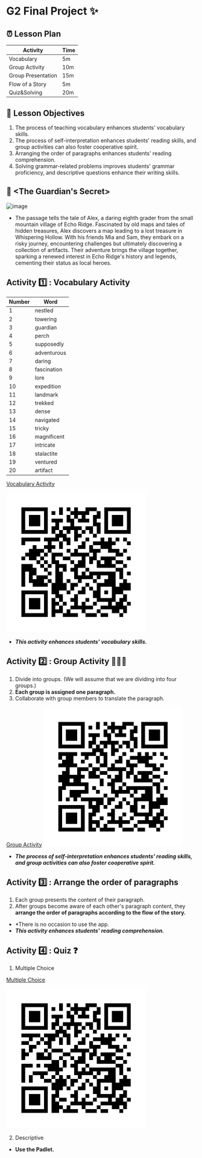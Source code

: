 # G2 Final Project ✨
## ⏰ Lesson Plan
| Activity | Time | 
|--------|----------|
| Vocabulary | 5m |
| Group Activity | 10m |
| Group Presentation | 15m |
| Flow of a Story | 5m |
| Quiz&Solving | 20m |
## 📌 Lesson Objectives
1. The process of teaching vocabulary enhances students' vocabulary skills.
2. The process of self-interpretation enhances students' reading skills, and group activities can also foster cooperative spirit.
3. Arranging the order of paragraphs enhances students' reading comprehension.
4. Solving grammar-related problems improves students' grammar proficiency, and descriptive questions enhance their writing skills.
## 📖 <The Guardian's Secret>
![image](https://github.com/MK316/Spring2024/blob/29243c621f99e2102f7e12bfe3919affb1e85c46/DLTESOL/project/Story02.png)
- The passage tells the tale of Alex, a daring eighth grader from the small mountain village of Echo Ridge. Fascinated by old maps and tales of hidden treasures, Alex discovers a map leading to a lost treasure in Whispering Hollow. With his friends Mia and Sam, they embark on a risky journey, encountering challenges but ultimately discovering a collection of artifacts. Their adventure brings the village together, sparking a renewed interest in Echo Ridge's history and legends, cementing their status as local heroes.
## Activity 1️⃣ : Vocabulary Activity
| Number |   Word   | 
|--------|----------|
|   1    | nestled     |
|   2    | towering     |
|   3    | guardian     |
|   4    | perch     |
|   5    | supposedly     |
|   6    | adventurous     |
|   7    | daring     |
|   8    | fascination     |
|   9    | lore     |
|   10    | expedition     |
|   11    | landmark     |
|   12    | trekked     |
|   13    | dense     |
|   14    | navigated     |
|   15    | tricky     |
|   16    | magnificent     |
|   17    | intricate     |
|   18    | stalactite     |
|   19    | ventured     |
|   20    | artifact     |

[Vocabulary Activity](https://huggingface.co/spaces/kimsh77/Activity_1)

![image](https://github.com/Brin1122/G2-finalproject/blob/0219f74003dd2427a07522120e6b055b268f3c86/QR_1.png)

- __*This activity enhances students' vocabulary skills.*__
## Activity 2️⃣ : Group Activity 🧑‍🤝‍🧑
1. Divide into groups. (We will assume that we are dividing into four groups.)
2. __Each group is assigned one paragraph.__
3. Collaborate with group members to translate the paragraph.

[Group Activity](https://huggingface.co/spaces/kimsh77/Activity_2)
![image](https://github.com/Brin1122/G2-finalproject/blob/c1a55af8cf57e8bbae52dd84fc3d38c9b1ff9a68/QR_2.png)

- __*The process of self-interpretation enhances students' reading skills, and group activities can also foster cooperative spirit.*__
## Activity 3️⃣ : Arrange the order of paragraphs
1. Each group presents the content of their paragraph.
2. After groups become aware of each other's paragraph content, they __arrange the order of paragraphs according to the flow of the story.__

- *There is no occasion to use the app.
- __*This activity enhances students' reading comprehension.*__

## Activity 4️⃣ : Quiz ❓
1. Multiple Choice

[Multiple Choice](https://huggingface.co/spaces/kimsh77/Activity_4)

![image](https://github.com/Brin1122/G2-finalproject/blob/535f3a818460b93317da48dbe016efe62b2e4421/QR_4.png)

2. Descriptive
- __Use the Padlet.__
